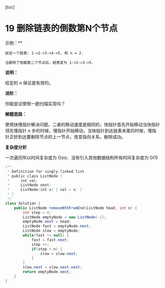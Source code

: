 [toc]

# 19 删除链表的倒数第N个节点

示例：**

```
给定一个链表: 1->2->3->4->5, 和 n = 2.

当删除了倒数第二个节点后，链表变为 1->2->3->5.
```

**说明：**

给定的 *n* 保证是有效的。

**进阶：**

你能尝试使用一趟扫描实现吗？



**解题思路：**

使用快慢指针解决问题，二者的移动速度是相同的，快指针首先开始移动当快指针领先慢指针 n 步的时候，慢指针开始移动，当快指针到达链表末尾的时候，慢指针正好到达要删除节点的上一节点，改变指向关系，删除成功。

**复杂度分析**

一次遍历所以时间复杂度为 O(n)、没有引入其他数据结构所有时间复杂度为 O(1)

```java
/**
 * Definition for singly-linked list.
 * public class ListNode {
 *     int val;
 *     ListNode next;
 *     ListNode(int x) { val = x; }
 * }
 */
class Solution {
    public ListNode removeNthFromEnd(ListNode head, int n) {
        int step = 0;
        ListNode emptyNode = new ListNode(-1);
        emptyNode.next = head;
        ListNode fast = emptyNode.next;
        ListNode slow = emptyNode;
        while(fast != null) {
            fast = fast.next;
            step ++;
            if(step > n) {
                slow = slow.next;
            }
        }
        slow.next = slow.next.next; 
        return emptyNode.next;
    }
}
```


